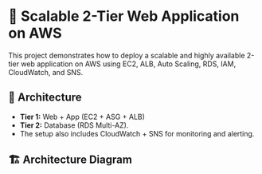# 🚀 Scalable 2-Tier Web Application on AWS

This project demonstrates how to deploy a scalable and highly available 2-tier web application on AWS using EC2, ALB, Auto Scaling, RDS, IAM, CloudWatch, and SNS.

## 📌 Architecture
- **Tier 1:** Web + App (EC2 + ASG + ALB)
- **Tier 2:** Database (RDS Multi-AZ).
- The setup also includes CloudWatch + SNS for monitoring and alerting.

## 🏗️ Architecture Diagram 
